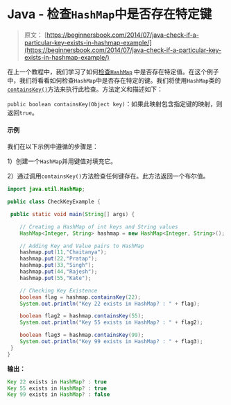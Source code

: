 # Java - 检查`HashMap`中是否存在特定键

> 原文： [https://beginnersbook.com/2014/07/java-check-if-a-particular-key-exists-in-hashmap-example/](https://beginnersbook.com/2014/07/java-check-if-a-particular-key-exists-in-hashmap-example/)

在上一个教程中，我们学习了如何[检查`HashMap`](https://beginnersbook.com/2014/07/java-check-if-a-particular-value-exists-in-hashmap-example/) 中是否存在特定值。在这个例子中，我们将看看如何检查`HashMap`中是否存在特定的键。我们将使用`HashMap`类的[`containsKey()`](https://docs.oracle.com/javase/7/docs/api/java/util/HashMap.html#containsKey(java.lang.Object))方法来执行此检查。方法定义和描述如下：

`public boolean containsKey(Object key)`：如果此映射包含指定键的映射，则返回`true`。

#### 示例

我们在以下示例中遵循的步骤是：

1）创建一个`HashMap`并用键值对填充它。

2）通过调用`containsKey()`方法检查任何键存在。此方法返回一个布尔值。

```java
import java.util.HashMap;

public class CheckKeyExample {

 public static void main(String[] args) {

    // Creating a HashMap of int keys and String values
    HashMap<Integer, String> hashmap = new HashMap<Integer, String>();

    // Adding Key and Value pairs to HashMap
    hashmap.put(11,"Chaitanya");
    hashmap.put(22,"Pratap");
    hashmap.put(33,"Singh");
    hashmap.put(44,"Rajesh");
    hashmap.put(55,"Kate");

    // Checking Key Existence
    boolean flag = hashmap.containsKey(22);
    System.out.println("Key 22 exists in HashMap? : " + flag);

    boolean flag2 = hashmap.containsKey(55);
    System.out.println("Key 55 exists in HashMap? : " + flag2);

    boolean flag3 = hashmap.containsKey(99);
    System.out.println("Key 99 exists in HashMap? : " + flag3);
 }
}
```

**输出：**

```java
Key 22 exists in HashMap? : true
Key 55 exists in HashMap? : true
Key 99 exists in HashMap? : false
```